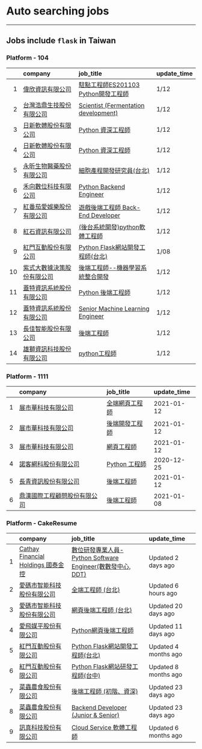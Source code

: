 # Auto searching jobs
----
## Jobs include `flask` in Taiwan


 ### Platform - 104



|    | company                                                                           | job_title                                                                                       | update_time   |
|---:|:----------------------------------------------------------------------------------|:------------------------------------------------------------------------------------------------|:--------------|
|  1 | [偉欣資訊有限公司](https://www.104.com.tw/company/b63qis8?jobsource=2018indexpoc)         | [駐點工程師ES201103 Python開發工程師](https://www.104.com.tw/job/7504x?jobsource=2018indexpoc)            | 1/12          |
|  2 | [台灣浩鼎生技股份有限公司](https://www.104.com.tw/company/60trb48?jobsource=2018indexpoc)     | [Scientist (Fermentation development)](https://www.104.com.tw/job/75d9g?jobsource=2018indexpoc) | 1/12          |
|  3 | [日新軟體股份有限公司](https://www.104.com.tw/company/oi77qwg?jobsource=2018indexpoc)       | [Python 資深工程師](https://www.104.com.tw/job/6yfn5?jobsource=2018indexpoc)                         | 1/12          |
|  4 | [日新軟體股份有限公司](https://www.104.com.tw/company/oi77qwg?jobsource=jolist_b_relevance) | [Python 資深工程師](https://www.104.com.tw/job/6yfn5?jobsource=jolist_b_relevance)                   | 1/12          |
|  5 | [永昕生物醫藥股份有限公司](https://www.104.com.tw/company/5xfw7xk?jobsource=2018indexpoc)     | [細胞產程開發研究員(台北)](https://www.104.com.tw/job/6ujnv?jobsource=2018indexpoc)                        | 1/12          |
|  6 | [禾向數位科技有限公司](https://www.104.com.tw/company/1a2x6bl8h8?jobsource=2018indexpoc)    | [Python Backend Engineer](https://www.104.com.tw/job/71i7c?jobsource=2018indexpoc)              | 1/12          |
|  7 | [紅番茄愛娛樂股份有限公司](https://www.104.com.tw/company/1a2x6bkx4r?jobsource=2018indexpoc)  | [遊戲後端工程師 Back-End Developer](https://www.104.com.tw/job/71ahq?jobsource=2018indexpoc)           | 1/12          |
|  8 | [紅石資訊有限公司](https://www.104.com.tw/company/1a2x6bl8xj?jobsource=2018indexpoc)      | [(後台系統開發)python軟體工程師](https://www.104.com.tw/job/7288s?jobsource=2018indexpoc)                  | 1/12          |
|  9 | [紅門互動股份有限公司](https://www.104.com.tw/company/oh4m67k?jobsource=jolist_b_relevance) | [Python Flask網站開發工程師(台北)](https://www.104.com.tw/job/6xtfl?jobsource=jolist_b_relevance)        | 1/08          |
| 10 | [紫式大數據決策股份有限公司](https://www.104.com.tw/company/1a2x6bkygn?jobsource=2018indexpoc) | [後端工程師--機器學習系統整合開發](https://www.104.com.tw/job/6p2d5?jobsource=2018indexpoc)                    | 1/12          |
| 11 | [蓋特資訊系統股份有限公司](https://www.104.com.tw/company/1a2x6biptb?jobsource=2018indexpoc)  | [Python 後端工程師](https://www.104.com.tw/job/6vdrl?jobsource=2018indexpoc)                         | 1/12          |
| 12 | [蓋特資訊系統股份有限公司](https://www.104.com.tw/company/1a2x6biptb?jobsource=2018indexpoc)  | [Senior Machine Learning Engineer](https://www.104.com.tw/job/6e6r8?jobsource=2018indexpoc)     | 1/12          |
| 13 | [長佳智能股份有限公司](https://www.104.com.tw/company/1a2x6bkoxb?jobsource=2018indexpoc)    | [後端工程師](https://www.104.com.tw/job/6qa54?jobsource=2018indexpoc)                                | 1/12          |
| 14 | [雄獅資訊科技股份有限公司](https://www.104.com.tw/company/13kq7dpk?jobsource=2018indexpoc)    | [python工程師](https://www.104.com.tw/job/71rxc?jobsource=2018indexpoc)                            | 1/12          |


 ### Platform - 1111



|    | company                                                  | job_title                                           | update_time   |
|---:|:---------------------------------------------------------|:----------------------------------------------------|:--------------|
|  1 | [展市華科技有限公司](https://www.1111.com.tw/corp/72520572/)      | [全端網頁工程師](https://www.1111.com.tw/job/91503317/)    | 2021-01-12    |
|  2 | [展市華科技有限公司](https://www.1111.com.tw/corp/72520572/)      | [後端開發工程師](https://www.1111.com.tw/job/92133533/)    | 2021-01-12    |
|  3 | [展市華科技有限公司](https://www.1111.com.tw/corp/72520572/)      | [網頁工程師](https://www.1111.com.tw/job/91605448/)      | 2021-01-12    |
|  4 | [諾客網科股份有限公司](https://www.1111.com.tw/corp/73092077/)     | [Python 工程師](https://www.1111.com.tw/job/92163911/) | 2020-12-25    |
|  5 | [長青資訊股份有限公司](https://www.1111.com.tw/corp/71694811/)     | [後端工程師](https://www.1111.com.tw/job/85012186/)      | 2021-01-12    |
|  6 | [鼎漢國際工程顧問股份有限公司](https://www.1111.com.tw/corp/51468466/) | [後端工程師](https://www.1111.com.tw/job/85884563/)      | 2021-01-08    |


 ### Platform - CakeResume



|    | company                                                                               | job_title                                                                                                                           | update_time          |
|---:|:--------------------------------------------------------------------------------------|:------------------------------------------------------------------------------------------------------------------------------------|:---------------------|
|  1 | [Cathay Financial Holdings 國泰金控](https://www.cakeresume.com/companies/cathayholdings) | [數位研發專業人員-Python Software Engineer(數數發中心, DDT)](https://www.cakeresume.com/companies/cathayholdings/jobs/f5c69a)                    | Updated 2 days ago   |
|  2 | [愛碼市智能科技股份有限公司](https://www.cakeresume.com/companies/imarts)                          | [全端工程師 (台北)](https://www.cakeresume.com/companies/imarts/jobs/full-engineer-a09a83)                                                 | Updated 6 hours ago  |
|  3 | [愛碼市智能科技股份有限公司](https://www.cakeresume.com/companies/imarts)                          | [網頁後端工程師 (台北)](https://www.cakeresume.com/companies/imarts/jobs/senior-software-engineer-10852a)                                    | Updated 20 days ago  |
|  4 | [愛飛媒平股份有限公司](https://www.cakeresume.com/companies/avmapping)                          | [Python網頁後端工程師](https://www.cakeresume.com/companies/avmapping/jobs/web-backend-engineer-c24e5a)                                    | Updated 11 days ago  |
|  5 | [紅門互動股份有限公司](https://www.cakeresume.com/companies/eagleeye-5332f1)                    | [Python Flask網站開發工程師(台北)](https://www.cakeresume.com/companies/eagleeye-5332f1/jobs/python-flask-web-development-engineer-taipei)   | Updated 4 months ago |
|  6 | [紅門互動股份有限公司](https://www.cakeresume.com/companies/eagleeye-5332f1)                    | [Python Flask網站研發工程師(台中)](https://www.cakeresume.com/companies/eagleeye-5332f1/jobs/python-flask-website-r-amp-d-engineer-taichung) | Updated 8 months ago |
|  7 | [菜蟲農食股份有限公司](https://www.cakeresume.com/companies/tsaitung)                           | [後端工程師 (初階、資深)](https://www.cakeresume.com/companies/tsaitung/jobs/back-end-engineer-initial-senior)                                | Updated 23 days ago  |
|  8 | [菜蟲農食股份有限公司](https://www.cakeresume.com/companies/tsaitung)                           | [Backend Developer (Junior & Senior)](https://www.cakeresume.com/companies/tsaitung/jobs/backend-developer-junior-senior)           | Updated 23 days ago  |
|  9 | [訊真科技股份有限公司](https://www.cakeresume.com/companies/truetel)                            | [Cloud Service 軟體工程師](https://www.cakeresume.com/companies/truetel/jobs/cloud-service-software-engineer)                            | Updated 6 months ago |